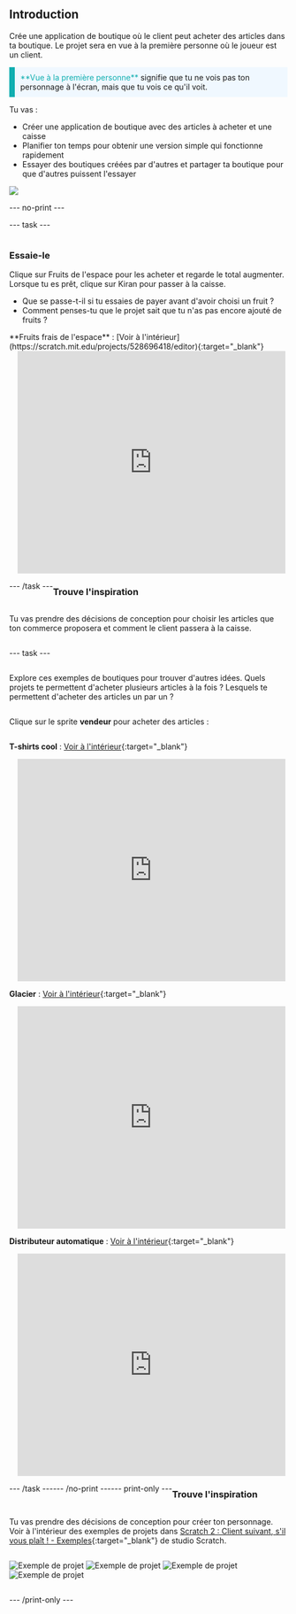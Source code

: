 ## Introduction

Crée une application de boutique où le client peut acheter des articles dans ta boutique. Le projet sera en vue à la première personne où le joueur est un client.

<p style="border-left: solid; border-width:10px; border-color: #0faeb0; background-color: aliceblue; padding: 10px;">
<span style="color: #0faeb0">**Vue à la première personne**</span> signifie que tu ne vois pas ton personnage à l'écran, mais que tu vois ce qu'il voit.
</p>

Tu vas :
+ Créer une application de boutique avec des articles à acheter et une caisse
+ Planifier ton temps pour obtenir une version simple qui fonctionne rapidement
+ Essayer des boutiques créées par d'autres et partager ta boutique pour que d'autres puissent l'essayer

![](images/example-strip.png)

--- no-print ---

--- task ---

<div style="display: flex; flex-wrap: wrap">
<div style="flex-basis: 175px; flex-grow: 1">  

### Essaie-le 

Clique sur Fruits de l'espace pour les acheter et regarde le total augmenter. Lorsque tu es prêt, clique sur Kiran pour passer à la caisse. 

+ Que se passe-t-il si tu essaies de payer avant d'avoir choisi un fruit ? 
+ Comment penses-tu que le projet sait que tu n'as pas encore ajouté de fruits ?

</div>
<div>
**Fruits frais de l'espace** : [Voir à l'intérieur](https://scratch.mit.edu/projects/528696418/editor){:target="_blank"}
<div class="scratch-preview" style="margin-left: 15px;">
  <iframe allowtransparency="true" width="485" height="402" src="https://scratch.mit.edu/projects/embed/528696418/?autostart=false" frameborder="0"></iframe>
</div>
</div>

--- /task ---

### Trouve l'inspiration

Tu vas prendre des décisions de conception pour choisir les articles que ton commerce proposera et comment le client passera à la caisse.

--- task ---

Explore ces exemples de boutiques pour trouver d'autres idées. Quels projets te permettent d'acheter plusieurs articles à la fois ? Lesquels te permettent d'acheter des articles un par un ?

Clique sur le sprite **vendeur** pour acheter des articles :

**T-shirts cool** : [Voir à l'intérieur](https://scratch.mit.edu/projects/528697069/editor){:target="_blank"}
<div class="scratch-preview" style="margin-left: 15px;">
  <iframe allowtransparency="true" width="485" height="402" src="https://scratch.mit.edu/projects/embed/528697069/?autostart=false" frameborder="0"></iframe>
</div>

**Glacier** : [Voir à l'intérieur](https://scratch.mit.edu/projects/525972748/editor){:target="_blank"}
<div class="scratch-preview" style="margin-left: 15px;">
  <iframe allowtransparency="true" width="485" height="402" src="https://scratch.mit.edu/projects/embed/525972748/?autostart=false" frameborder="0"></iframe>
</div>

**Distributeur automatique** : [Voir à l'intérieur](https://scratch.mit.edu/projects/526051796/editor){:target="_blank"}
<div class="scratch-preview" style="margin-left: 15px;">
  <iframe allowtransparency="true" width="485" height="402" src="https://scratch.mit.edu/projects/embed/526051796/?autostart=false" frameborder="0"></iframe>
</div>

--- /task ---

--- /no-print ---

--- print-only ---

### Trouve l'inspiration

Tu vas prendre des décisions de conception pour créer ton personnage. Voir à l'intérieur des exemples de projets dans [Scratch 2 : Client suivant, s'il vous plaît ! - Exemples](https://scratch.mit.edu/studios/29611454/){:target="_blank"} de studio Scratch.

![Exemple de projet](images/fruit.png) ![Exemple de projet](images/tshirt.png) ![Exemple de projet](images/icecream.png) ![Exemple de projet](images/vending.png)

--- /print-only ---


